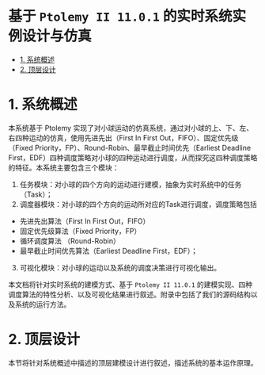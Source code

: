 # 基于 `Ptolemy II 11.0.1` 的实时系统实例设计与仿真

- [1. 系统概述](#1-----)
- [2. 顶层设计](#2-----)

# 1. 系统概述
本系统基于 Ptolemy 实现了对小球运动的仿真系统，通过对小球的上、下、左、右四种运动的仿真，使用先进先出（First In First Out，FIFO）、固定优先级（Fixed Priority，FP）、Round-Robin、最早截止时间优先（Earliest Deadline First，EDF）四种调度策略对小球的四种运动进行调度，从而探究这四种调度策略的特征。本系统主要包含三个模块：

1. 任务模块：对小球的四个方向的运动进行建模，抽象为实时系统中的任务（Task）；
2. 调度器模块：对小球的四个方向的运动所对应的Task进行调度，调度策略包括
  * 先进先出算法（First In First Out，FIFO）
  * 固定优先级算法（Fixed Priority，FP）
  * 循环调度算法 （Round-Robin）
  * 最早截止时间优先算法（Earliest Deadline First，EDF）；
3. 可视化模块：对小球的运动以及系统的调度决策进行可视化输出。

本文档将针对实时系统的建模方式、基于 `Ptolemy II 11.0.1` 的建模实现、四种调度算法的特性分析、以及可视化结果进行叙述。附录中包括了我们的源码结构以及系统的运行方法。

# 2. 顶层设计
本节将针对系统概述中描述的顶层建模设计进行叙述，描述系统的基本运作原理。
